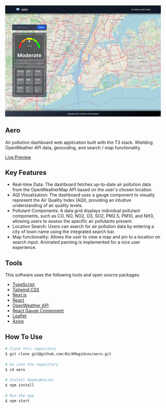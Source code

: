 ![screenshot](./public/aero11.PNG)

## Aero

Air pollution dashboard web application built with the T3 stack. Wielding OpenWeather API data, geocoding, and search / map functionality.
<br />

[Live Preview](https://aero-dashboard.netlify.app/)

## Key Features

* Real-time Data: The dashboard fetches up-to-date air pollution data from the OpenWeatherMap API based on the user's chosen location.
* AQI Visualization: The dashboard uses a gauge component to visually represent the Air Quality Index (AQI), providing an intuitive understanding of air quality levels.
* Pollutant Components: A data grid displays individual pollutant components, such as CO, NO, NO2, O3, SO2, PM2.5, PM10, and NH3, allowing users to assess the specific air pollutants present.
* Location Search: Users can search for air pollution data by entering a city of town name using the integrated search bar.
* Map functionality: Allows the user to view a map and pin to a location on search input. Animated panning is implemented for a nice user experience.



## Tools

This software uses the following tools and open source packages:

- [TypeScript](https://www.typescriptlang.org/)
- [Tailwind CSS](https://tailwindcss.com/)
- [Next.js](https://nextjs.org/)
- [React](https://react.dev/)
- [OpenWeather API](https://openweathermap.org/)
- [React Gauge Component](https://github.com/antoniolago/react-gauge-component)
- [Leaflet](https://leafletjs.com/)
- [Axios](https://axios-http.com/)

## How To Use
```bash
# Clone this repository
$ git clone git@github.com:NickMagidson/aero.git

# Go into the repository
$ cd aero

# Install dependencies
$ npm install

# Run the app
$ npm start
```
